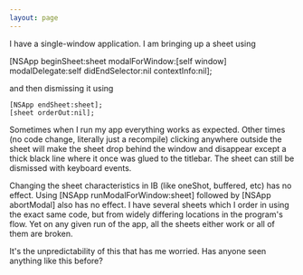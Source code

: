 ```yaml
---
layout: page
---
```


I have a single-window application.  I am bringing up a sheet using
    
[NSApp beginSheet:sheet modalForWindow:[self window] modalDelegate:self didEndSelector:nil contextInfo:nil];


and then dismissing it using

    
	[NSApp endSheet:sheet];
	[sheet orderOut:nil];


Sometimes when I run my app everything works as expected. Other times (no code change, literally just a recompile) clicking anywhere outside the sheet will make the sheet drop behind the window and disappear except a thick black line where it once was glued to the titlebar.  The sheet can still be dismissed with keyboard events.

Changing the sheet characteristics in IB (like oneShot, buffered, etc) has no effect.
Using [NSApp runModalForWindow:sheet] followed by [NSApp abortModal] also has no effect.
I have several sheets which I order in using the exact same code, but from widely differing locations in the program's flow.  Yet on any given run of the app, all the sheets either work or all of them are broken.

It's the unpredictability of this that has me worried.  Has anyone seen anything like this before?
